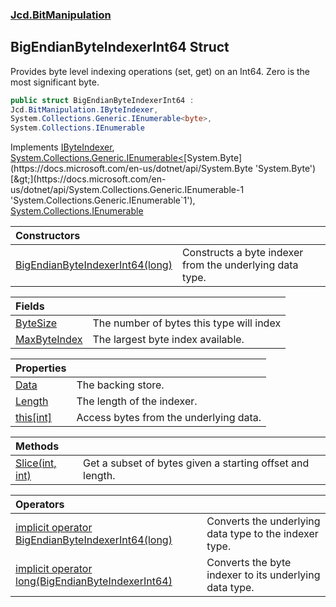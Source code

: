 ### [Jcd.BitManipulation](Jcd.BitManipulation.md 'Jcd.BitManipulation')

## BigEndianByteIndexerInt64 Struct

Provides byte level indexing operations (set, get) on an Int64. Zero is the most significant byte.

```csharp
public struct BigEndianByteIndexerInt64 :
Jcd.BitManipulation.IByteIndexer,
System.Collections.Generic.IEnumerable<byte>,
System.Collections.IEnumerable
```

Implements [IByteIndexer](Jcd.BitManipulation.IByteIndexer.md 'Jcd.BitManipulation.IByteIndexer'), [System.Collections.Generic.IEnumerable&lt;](https://docs.microsoft.com/en-us/dotnet/api/System.Collections.Generic.IEnumerable-1 'System.Collections.Generic.IEnumerable`1')[System.Byte](https://docs.microsoft.com/en-us/dotnet/api/System.Byte 'System.Byte')[&gt;](https://docs.microsoft.com/en-us/dotnet/api/System.Collections.Generic.IEnumerable-1 'System.Collections.Generic.IEnumerable`1'), [System.Collections.IEnumerable](https://docs.microsoft.com/en-us/dotnet/api/System.Collections.IEnumerable 'System.Collections.IEnumerable')

| Constructors                                                                                                                                                                                        |                                                          |
|:----------------------------------------------------------------------------------------------------------------------------------------------------------------------------------------------------|:---------------------------------------------------------|
| [BigEndianByteIndexerInt64(long)](Jcd.BitManipulation.BigEndianByteIndexerInt64.BigEndianByteIndexerInt64(long).md 'Jcd.BitManipulation.BigEndianByteIndexerInt64.BigEndianByteIndexerInt64(long)') | Constructs a byte indexer from the underlying data type. |

| Fields                                                                                                                                     |                                          |
|:-------------------------------------------------------------------------------------------------------------------------------------------|:-----------------------------------------|
| [ByteSize](Jcd.BitManipulation.BigEndianByteIndexerInt64.ByteSize.md 'Jcd.BitManipulation.BigEndianByteIndexerInt64.ByteSize')             | The number of bytes this type will index |
| [MaxByteIndex](Jcd.BitManipulation.BigEndianByteIndexerInt64.MaxByteIndex.md 'Jcd.BitManipulation.BigEndianByteIndexerInt64.MaxByteIndex') | The largest byte index available.        |

| Properties                                                                                                                        |                                        |
|:----------------------------------------------------------------------------------------------------------------------------------|:---------------------------------------|
| [Data](Jcd.BitManipulation.BigEndianByteIndexerInt64.Data.md 'Jcd.BitManipulation.BigEndianByteIndexerInt64.Data')                | The backing store.                     |
| [Length](Jcd.BitManipulation.BigEndianByteIndexerInt64.Length.md 'Jcd.BitManipulation.BigEndianByteIndexerInt64.Length')          | The length of the indexer.             |
| [this[int]](Jcd.BitManipulation.BigEndianByteIndexerInt64.this[int].md 'Jcd.BitManipulation.BigEndianByteIndexerInt64.this[int]') | Access bytes from the underlying data. |

| Methods                                                                                                                                            |                                                           |
|:---------------------------------------------------------------------------------------------------------------------------------------------------|:----------------------------------------------------------|
| [Slice(int, int)](Jcd.BitManipulation.BigEndianByteIndexerInt64.Slice(int,int).md 'Jcd.BitManipulation.BigEndianByteIndexerInt64.Slice(int, int)') | Get a subset of bytes given a starting offset and length. |

| Operators                                                                                                                                                                                                                                                                            |                                                        |
|:-------------------------------------------------------------------------------------------------------------------------------------------------------------------------------------------------------------------------------------------------------------------------------------|:-------------------------------------------------------|
| [implicit operator BigEndianByteIndexerInt64(long)](Jcd.BitManipulation.BigEndianByteIndexerInt64.op_ImplicitJcd.BitManipulation.BigEndianByteIndexerInt64(long).md 'Jcd.BitManipulation.BigEndianByteIndexerInt64.op_Implicit Jcd.BitManipulation.BigEndianByteIndexerInt64(long)') | Converts the underlying data type to the indexer type. |
| [implicit operator long(BigEndianByteIndexerInt64)](Jcd.BitManipulation.BigEndianByteIndexerInt64.op_Implicitlong(Jcd.BitManipulation.BigEndianByteIndexerInt64).md 'Jcd.BitManipulation.BigEndianByteIndexerInt64.op_Implicit long(Jcd.BitManipulation.BigEndianByteIndexerInt64)') | Converts the byte indexer to its underlying data type. |
